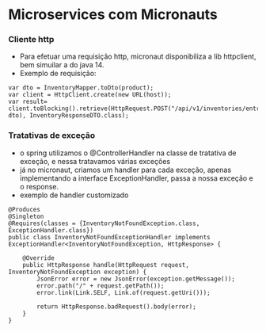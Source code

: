 # Microservices com Micronauts
### Cliente http
- Para efetuar uma requisição http, micronaut disponibiliza a lib httpclient, bem simuilar a do java 14.
- Exemplo de requisição:

```
var dto = InventoryMapper.toDto(product);
var client = HttpClient.create(new URL(host));
var result= client.toBlocking().retrieve(HttpRequest.POST("/api/v1/inventories/entrance", dto), InventoryResponseDTO.class);
```
### Tratativas de exceção
- o spring utilizamos o @ControllerHandler na classe de tratativa de exceção, e nessa tratavamos várias exceções
- já no micronaut, criamos um handler para cada exceção, apenas implementando a interface ExceptionHandler, passa a nossa exceção e o response.
- exemplo de handler customizado

```
@Produces
@Singleton
@Requires(classes = {InventoryNotFoundException.class, ExceptionHandler.class})
public class InventoryNotFoundExceptionHandler implements ExceptionHandler<InventoryNotFoundException, HttpResponse> {

    @Override
    public HttpResponse handle(HttpRequest request, InventoryNotFoundException exception) {
        JsonError error = new JsonError(exception.getMessage());
        error.path("/" + request.getPath());
        error.link(Link.SELF, Link.of(request.getUri()));

        return HttpResponse.badRequest().body(error);
    }
}

```
